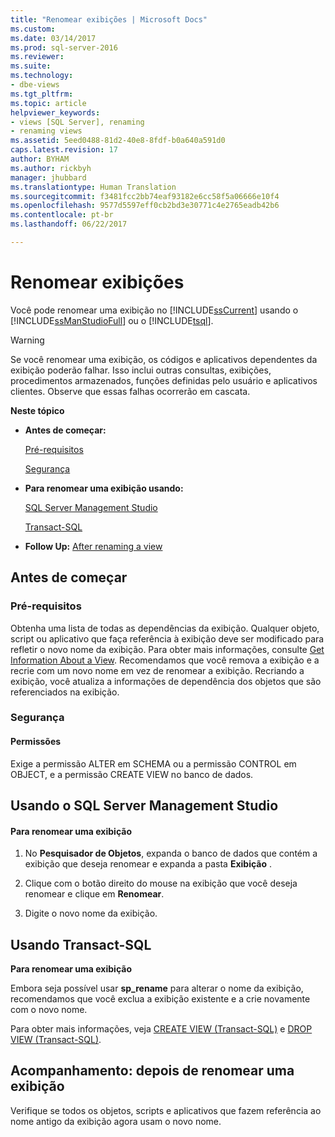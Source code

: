 ```yaml
---
title: "Renomear exibições | Microsoft Docs"
ms.custom: 
ms.date: 03/14/2017
ms.prod: sql-server-2016
ms.reviewer: 
ms.suite: 
ms.technology:
- dbe-views
ms.tgt_pltfrm: 
ms.topic: article
helpviewer_keywords:
- views [SQL Server], renaming
- renaming views
ms.assetid: 5eed0488-81d2-40e8-8fdf-b0a640a591d0
caps.latest.revision: 17
author: BYHAM
ms.author: rickbyh
manager: jhubbard
ms.translationtype: Human Translation
ms.sourcegitcommit: f3481fcc2bb74eaf93182e6cc58f5a06666e10f4
ms.openlocfilehash: 9577d5597eff0cb2bd3e30771c4e2765eadb42b6
ms.contentlocale: pt-br
ms.lasthandoff: 06/22/2017

---
```

# <a name="rename-views"></a>Renomear exibições
  Você pode renomear uma exibição no [!INCLUDE[ssCurrent](../../includes/sscurrent-md.md)] usando o [!INCLUDE[ssManStudioFull](../../includes/ssmanstudiofull-md.md)] ou o [!INCLUDE[tsql](../../includes/tsql-md.md)].  
  
> [!WARNING]  
>  Se você renomear uma exibição, os códigos e aplicativos dependentes da exibição poderão falhar. Isso inclui outras consultas, exibições, procedimentos armazenados, funções definidas pelo usuário e aplicativos clientes. Observe que essas falhas ocorrerão em cascata.  
  
 **Neste tópico**  
  
-   **Antes de começar:**  
  
     [Pré-requisitos](#Prerequisites)  
  
     [Segurança](#Security)  
  
-   **Para renomear uma exibição usando:**  
  
     [SQL Server Management Studio](#SSMSProcedure)  
  
     [Transact-SQL](#TsqlProcedure)  
  
-   **Follow Up:**  [After renaming a view](#FollowUp)  
  
##  <a name="BeforeYouBegin"></a> Antes de começar  
  
###  <a name="Prerequisites"></a> Pré-requisitos  
 Obtenha uma lista de todas as dependências da exibição. Qualquer objeto, script ou aplicativo que faça referência à exibição deve ser modificado para refletir o novo nome da exibição. Para obter mais informações, consulte [Get Information About a View](../../relational-databases/views/get-information-about-a-view.md). Recomendamos que você remova a exibição e a recrie com um novo nome em vez de renomear a exibição. Recriando a exibição, você atualiza a informações de dependência dos objetos que são referenciados na exibição.  
  
###  <a name="Security"></a> Segurança  
  
####  <a name="Permissions"></a> Permissões  
 Exige a permissão ALTER em SCHEMA ou a permissão CONTROL em OBJECT, e a permissão CREATE VIEW no banco de dados.  
  
##  <a name="SSMSProcedure"></a> Usando o SQL Server Management Studio  
  
#### <a name="to-rename-a-view"></a>Para renomear uma exibição  
  
1.  No **Pesquisador de Objetos**, expanda o banco de dados que contém a exibição que deseja renomear e expanda a pasta **Exibição** .  
  
2.  Clique com o botão direito do mouse na exibição que você deseja renomear e clique em **Renomear**.  
  
3.  Digite o novo nome da exibição.  
  
##  <a name="TsqlProcedure"></a> Usando Transact-SQL  
 **Para renomear uma exibição**  
  
 Embora seja possível usar **sp_rename** para alterar o nome da exibição, recomendamos que você exclua a exibição existente e a crie novamente com o novo nome.  
  
 Para obter mais informações, veja [CREATE VIEW &#40;Transact-SQL&#41;](../../t-sql/statements/create-view-transact-sql.md) e [DROP VIEW &#40;Transact-SQL&#41;](../../t-sql/statements/drop-view-transact-sql.md).  
  
##  <a name="FollowUp"></a> Acompanhamento: depois de renomear uma exibição  
 Verifique se todos os objetos, scripts e aplicativos que fazem referência ao nome antigo da exibição agora usam o novo nome.  
  
  
